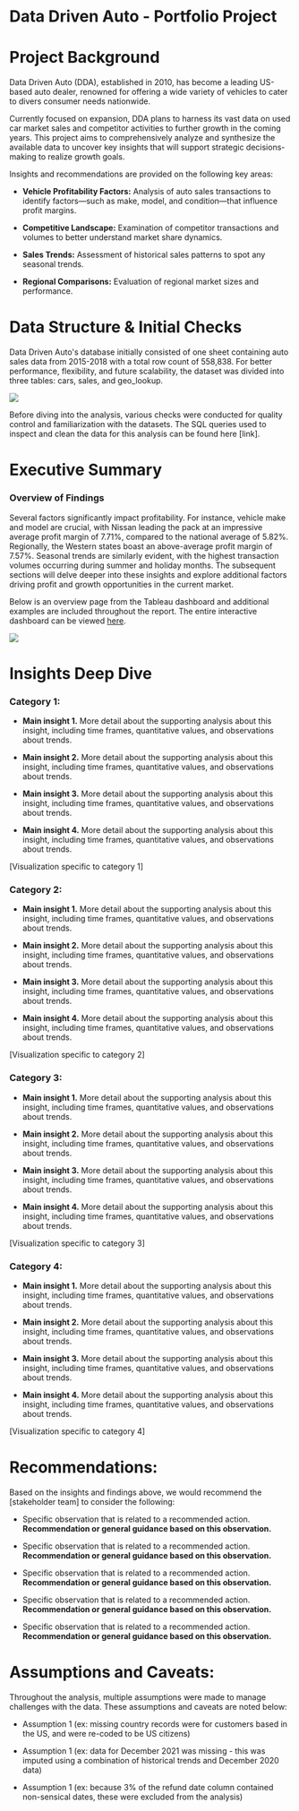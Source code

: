 # Data Driven Auto - Portfolio Project



# Project Background

Data Driven Auto (DDA), established in 2010, has become a leading US-based auto dealer, renowned for offering a wide variety of vehicles to cater to divers consumer needs nationwide.

Currently focused on expansion, DDA plans to harness its vast data on used car market sales and competitor activities to further growth in the coming years. This project aims to comprehensively analyze and synthesize the available data to uncover key insights that will support strategic decisions-making to realize growth goals.

Insights and recommendations are provided on the following key areas:

- **Vehicle Profitability Factors:** Analysis of auto sales transactions to identify factors—such as make, model, and condition—that influence profit margins.

- **Competitive Landscape:** Examination of competitor transactions and volumes to better understand market share dynamics.

- **Sales Trends:** Assessment of historical sales patterns to spot any seasonal trends.

- **Regional Comparisons:** Evaluation of regional market sizes and performance.


# Data Structure & Initial Checks

Data Driven Auto's database initially consisted of one sheet containing auto sales data from 2015-2018 with a total row count of 558,838. For better performance, flexibility, and future scalability, the dataset was divided into three tables: cars, sales, and geo_lookup.

![](https://github.com/CohenEmmanuel/Data-Driven-Auto-Portfolio-Project/blob/main/assets/img/ERD.png)

Before diving into the analysis, various checks were conducted for quality control and familiarization with the datasets. The SQL queries used to inspect and clean the data for this analysis can be found here [link].

# Executive Summary

### Overview of Findings

Several factors significantly impact profitability. For instance, vehicle make and model are crucial, with Nissan leading the pack at an impressive average profit margin of 7.71%, compared to the national average of 5.82%. Regionally, the Western states boast an above-average profit margin of 7.57%. Seasonal trends are similarly evident, with the highest transaction volumes occurring during summer and holiday months. The subsequent sections will delve deeper into these insights and explore additional factors driving profit and growth opportunities in the current market.

Below is an overview page from the Tableau dashboard and additional examples are included throughout the report. The entire interactive dashboard can be viewed [here](https://public.tableau.com/app/profile/emmanuel.cohen/viz/DataDrivenAuto/Dashboard-Make).

![](https://github.com/CohenEmmanuel/Data-Driven-Auto-Portfolio-Project/blob/main/assets/img/Dashboard_1.png)



# Insights Deep Dive
### Category 1:

* **Main insight 1.** More detail about the supporting analysis about this insight, including time frames, quantitative values, and observations about trends.
  
* **Main insight 2.** More detail about the supporting analysis about this insight, including time frames, quantitative values, and observations about trends.
  
* **Main insight 3.** More detail about the supporting analysis about this insight, including time frames, quantitative values, and observations about trends.
  
* **Main insight 4.** More detail about the supporting analysis about this insight, including time frames, quantitative values, and observations about trends.

[Visualization specific to category 1]


### Category 2:

* **Main insight 1.** More detail about the supporting analysis about this insight, including time frames, quantitative values, and observations about trends.
  
* **Main insight 2.** More detail about the supporting analysis about this insight, including time frames, quantitative values, and observations about trends.
  
* **Main insight 3.** More detail about the supporting analysis about this insight, including time frames, quantitative values, and observations about trends.
  
* **Main insight 4.** More detail about the supporting analysis about this insight, including time frames, quantitative values, and observations about trends.

[Visualization specific to category 2]


### Category 3:

* **Main insight 1.** More detail about the supporting analysis about this insight, including time frames, quantitative values, and observations about trends.
  
* **Main insight 2.** More detail about the supporting analysis about this insight, including time frames, quantitative values, and observations about trends.
  
* **Main insight 3.** More detail about the supporting analysis about this insight, including time frames, quantitative values, and observations about trends.
  
* **Main insight 4.** More detail about the supporting analysis about this insight, including time frames, quantitative values, and observations about trends.

[Visualization specific to category 3]


### Category 4:

* **Main insight 1.** More detail about the supporting analysis about this insight, including time frames, quantitative values, and observations about trends.
  
* **Main insight 2.** More detail about the supporting analysis about this insight, including time frames, quantitative values, and observations about trends.
  
* **Main insight 3.** More detail about the supporting analysis about this insight, including time frames, quantitative values, and observations about trends.
  
* **Main insight 4.** More detail about the supporting analysis about this insight, including time frames, quantitative values, and observations about trends.

[Visualization specific to category 4]



# Recommendations:

Based on the insights and findings above, we would recommend the [stakeholder team] to consider the following: 

* Specific observation that is related to a recommended action. **Recommendation or general guidance based on this observation.**
  
* Specific observation that is related to a recommended action. **Recommendation or general guidance based on this observation.**
  
* Specific observation that is related to a recommended action. **Recommendation or general guidance based on this observation.**
  
* Specific observation that is related to a recommended action. **Recommendation or general guidance based on this observation.**
  
* Specific observation that is related to a recommended action. **Recommendation or general guidance based on this observation.**
  


# Assumptions and Caveats:

Throughout the analysis, multiple assumptions were made to manage challenges with the data. These assumptions and caveats are noted below:

* Assumption 1 (ex: missing country records were for customers based in the US, and were re-coded to be US citizens)
  
* Assumption 1 (ex: data for December 2021 was missing - this was imputed using a combination of historical trends and December 2020 data)
  
* Assumption 1 (ex: because 3% of the refund date column contained non-sensical dates, these were excluded from the analysis)
